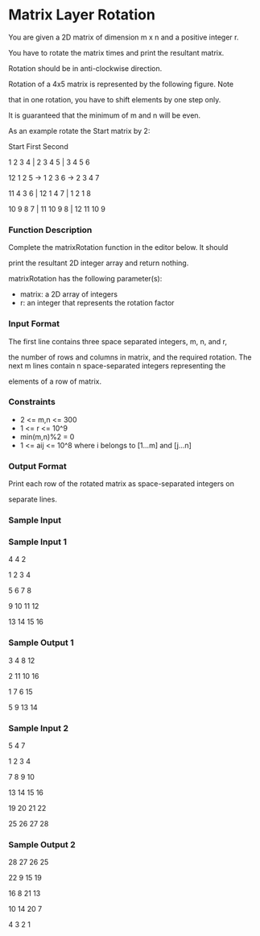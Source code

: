 # Matrix Layer Rotation

You are given a 2D matrix of dimension m x n and a positive integer r. 

You have to rotate the matrix  times and print the resultant matrix. 

Rotation should be in anti-clockwise direction.

Rotation of a 4x5 matrix is represented by the following figure. Note 

that in one rotation, you have to shift elements by one step only.

It is guaranteed that the minimum of m and n will be even.

As an example rotate the Start matrix by 2:

 Start                      First                       Second

 1 2 3 4         |          2  3  4  5         |       3  4  5  6
 
12 1 2 5         ->        1  2  3  6       ->       2  3  4  7

11 4 3 6          |         12  1  4  7         |      1  2  1  8

10 9 8 7          |         11 10  9  8         |      12 11 10  9


### Function Description

Complete the matrixRotation function in the editor below. It should 

print the resultant 2D integer array and return nothing.

matrixRotation has the following parameter(s):

- matrix: a 2D array of integers
- r: an integer that represents the rotation factor


### Input Format

The first line contains three space separated integers, m, n, and r, 

the number of rows and columns in matrix, and the required rotation.
The next m lines contain n space-separated integers representing the 

elements of a row of matrix.

### Constraints

- 2 <= m,n <= 300
- 1 <= r <= 10^9
- min(m,n)%2 = 0
- 1 <= aij <= 10^8 where i belongs to [1...m] and [j...n]


### Output Format

Print each row of the rotated matrix as space-separated integers on 

separate lines.


### Sample Input 

### Sample Input 1

4 4 2

1 2 3 4

5 6 7 8

9 10 11 12

13 14 15 16


### Sample Output 1

3 4 8 12

2 11 10 16

1 7 6 15

5 9 13 14




### Sample Input 2

5 4 7

1 2 3 4

7 8 9 10

13 14 15 16

19 20 21 22

25 26 27 28


### Sample Output 2

28 27 26 25

22 9 15 19

16 8 21 13

10 14 20 7

4 3 2 1

